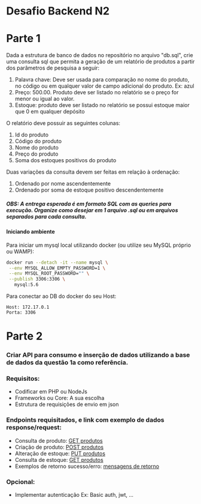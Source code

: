 # Desafio Backend N2

# Parte 1

Dada a estrutura de banco de dados no repositório no arquivo "db.sql", crie uma consulta sql que permita a geração de um relatório de produtos a partir dos parâmetros de pesquisa a seguir:
1. Palavra chave: Deve ser usada para comparação no nome do produto, no código ou em qualquer valor de campo adicional do produto. Ex: azul
2. Preço: 500.00. Produto deve ser listado no relatório se o preço for menor ou igual ao valor.
3. Estoque: produto deve ser listado no relatório se possui estoque maior que 0 em qualquer depósito

O relatório deve possuir as seguintes colunas:
1. Id do produto
2. Código do produto
3. Nome do produto
4. Preço do produto
5. Soma dos estoques positivos do produto

Duas variações da consulta devem ser feitas em relação à ordenação:
1. Ordenado por nome ascendentemente
2. Ordenado por soma de estoque positivo descendentemente

##### OBS: A entrega esperada é em formato SQL com as queries para execução. Organize como desejar em 1 arquivo .sql ou em arquivos separados para cada consulta.

#### Iniciando ambiente
Para iniciar um mysql local utilizando docker (ou utilize seu MySQL próprio ou WAMP):
```bash
docker run --detach -it --name mysql \
 --env MYSQL_ALLOW_EMPTY_PASSWORD=1 \
 --env MYSQL_ROOT_PASSWORD="" \
 --publish 3306:3306 \
   mysql:5.6
```

Para conectar ao DB do docker do seu Host:
```
Host: 172.17.0.1
Porta: 3306
```


# Parte 2
### Criar API para consumo e inserção de dados utilizando a base de dados da questão 1a como referência.
### Requisitos:
- Codificar em PHP ou NodeJs 
- Frameworks ou Core: A sua escolha
- Estrutura de requisições de envio em json
### Endpoints requisitados, e link com exemplo de dados response/request:
- Consulta de produto:
[GET produtos](https://github.com/f1commerce/teste-back-n2/wiki/get_produtos)
- Criação de produto:
[POST produtos](https://github.com/f1commerce/teste-back-n2/wiki/post_produtos)
- Alteração de estoque:
[PUT produtos](https://github.com/f1commerce/teste-back-n2/wiki/put_estoque)
- Consulta de estoque:
[GET produtos](https://github.com/f1commerce/teste-back-n2/wiki/get_estoque)
- Exemplos de retorno sucesso/erro:
[mensagens de retorno](https://github.com/f1commerce/teste-back-n2/wiki/mensagens)

### Opcional:
- Implementar autenticação Ex: Basic auth, jwt, ...

